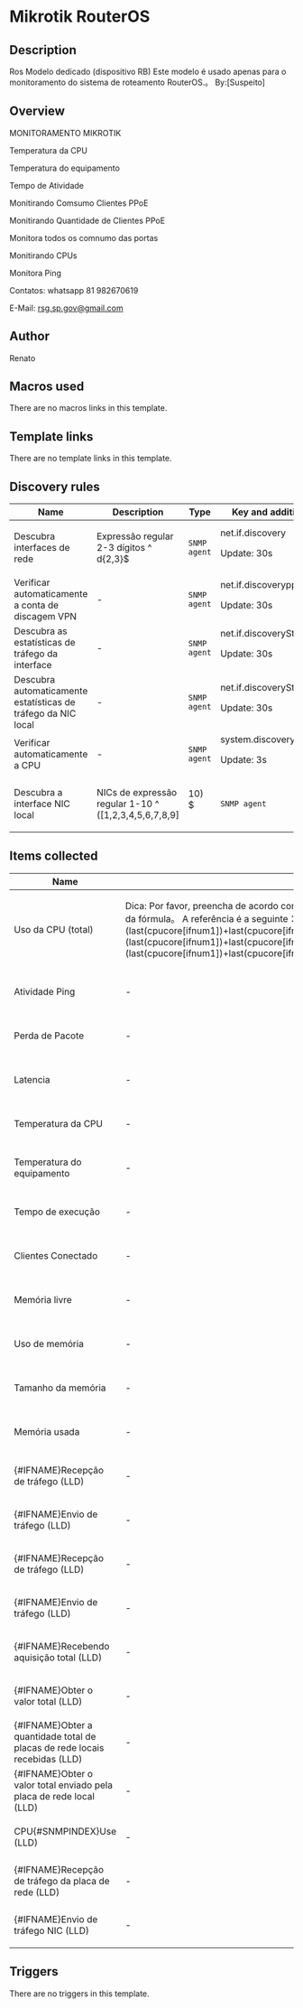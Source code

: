 # Mikrotik RouterOS

## Description

Ros Modelo dedicado (dispositivo RB) Este modelo é usado apenas para o monitoramento do sistema de roteamento RouterOS.。 By:[Suspeito]

## Overview

MONITORAMENTO MIKROTIK 


 


 


 


Temperatura da CPU


Temperatura do equipamento


Tempo de Atividade


Monitirando Comsumo Clientes PPoE


Monitirando Quantidade de Clientes PPoE


Monitora todos os comnumo das portas


Monitirando CPUs 


Monitora Ping


 


 


 


Contatos: whatsapp 81 982670619


 


E-Mail: rsg.sp.gov@gmail.com

## Author

Renato

## Macros used

There are no macros links in this template.

## Template links

There are no template links in this template.

## Discovery rules

|Name|Description|Type|Key and additional info|
|----|-----------|----|----|
|Descubra interfaces de rede|<p>Expressão regular 2-3 dígitos ^ d{2,3}$</p>|`SNMP agent`|net.if.discovery<p>Update: 30s</p>|
|Verificar automaticamente a conta de discagem VPN|<p>-</p>|`SNMP agent`|net.if.discoveryppp<p>Update: 30s</p>|
|Descubra as estatísticas de tráfego da interface|<p>-</p>|`SNMP agent`|net.if.discoveryStatistics<p>Update: 30s</p>|
|Descubra automaticamente estatísticas de tráfego da NIC local|<p>-</p>|`SNMP agent`|net.if.discoveryStatisticslocal<p>Update: 30s</p>|
|Verificar automaticamente a CPU|<p>-</p>|`SNMP agent`|system.discoverycpu<p>Update: 3s</p>|
|Descubra a interface NIC local|<p>NICs de expressão regular 1-10 ^ ([1,2,3,4,5,6,7,8,9] | 10) $</p>|`SNMP agent`|discoverylocal<p>Update: 30s</p>|
## Items collected

|Name|Description|Type|Key and additional info|
|----|-----------|----|----|
|Uso da CPU (total)|<p>Dica: Por favor, preencha de acordo com o número principal do seu dispositivo! Copie o código da fórmula。 A referência é a seguinte： 2 fórmulas principais (last(cpucore[ifnum1])+last(cpucore[ifnum2]))/2 3 fórmulas principais (last(cpucore[ifnum1])+last(cpucore[ifnum2])+last(cpucore[ifnum3]))/3 4 fórmulas principais (last(cpucore[ifnum1])+last(cpucore[ifnum2])+last(cpucore[ifnum3])+last(cpucore[ifnum4]))/4</p>|`Calculated`|cpucore[ifnum]<p>Update: 30s</p>|
|Atividade Ping|<p>-</p>|`Simple check`|icmpping<p>Update: 60</p>|
|Perda de Pacote|<p>-</p>|`Simple check`|icmppingloss<p>Update: 60</p>|
|Latencia|<p>-</p>|`Simple check`|icmppingsec<p>Update: 60</p>|
|Temperatura da CPU|<p>-</p>|`SNMP agent`|mikrotik.cpu.temperature<p>Update: 30s</p>|
|Temperatura do equipamento|<p>-</p>|`SNMP agent`|mikrotik.device.temperature<p>Update: 30s</p>|
|Tempo de execução|<p>-</p>|`SNMP agent`|mikrotik.uptime<p>Update: 30s</p>|
|Clientes Conectado|<p>-</p>|`SNMP agent`|PPPoE<p>Update: 1m</p>|
|Memória livre|<p>-</p>|`Calculated`|vm.memory.free[hrStoragefree.Memory]<p>Update: 30s</p>|
|Uso de memória|<p>-</p>|`Calculated`|vm.memory.pused[memoryUsedPercentage.Memory]<p>Update: 30s</p>|
|Tamanho da memória|<p>-</p>|`SNMP agent`|vm.memory.total[hrStorageSize.Memory]<p>Update: 15s</p>|
|Memória usada|<p>-</p>|`SNMP agent`|vm.memory.used[hrStorageUsed.Memory]<p>Update: 15s</p>|
|{#IFNAME}Recepção de tráfego (LLD)|<p>-</p>|`SNMP agent`|net.if.in[ifHCInOctets.{#SNMPINDEX}]<p>Update: 1s</p>|
|{#IFNAME}Envio de tráfego (LLD)|<p>-</p>|`SNMP agent`|net.if.out[ifHCOutOctets.{#SNMPINDEX}]<p>Update: 1s</p>|
|{#IFNAME}Recepção de tráfego (LLD)|<p>-</p>|`SNMP agent`|net.if.in[ifHCInOctetsppp.{#SNMPINDEX}]<p>Update: 30s</p>|
|{#IFNAME}Envio de tráfego (LLD)|<p>-</p>|`SNMP agent`|net.if.out[ifHCOutOctetsppp.{#SNMPINDEX}]<p>Update: 30s</p>|
|{#IFNAME}Recebendo aquisição total (LLD)|<p>-</p>|`SNMP agent`|net.if[interface.in.{#SNMPINDEX}]<p>Update: 30s</p>|
|{#IFNAME}Obter o valor total (LLD)|<p>-</p>|`SNMP agent`|net.if[interface.out.{#SNMPINDEX}]<p>Update: 30s</p>|
|{#IFNAME}Obter a quantidade total de placas de rede locais recebidas (LLD)|<p>-</p>|`SNMP agent`|net.if[localinterface.in.{#SNMPINDEX}]<p>Update: 30s</p>|
|{#IFNAME}Obter o valor total enviado pela placa de rede local (LLD)|<p>-</p>|`SNMP agent`|net.if[localinterface.out{#SNMPINDEX}]<p>Update: 30s</p>|
|CPU{#SNMPINDEX}Use (LLD)|<p>-</p>|`SNMP agent`|cpucore[ifnum{#SNMPINDEX}]<p>Update: 15s</p>|
|{#IFNAME}Recepção de tráfego da placa de rede (LLD)|<p>-</p>|`SNMP agent`|net.if.in[localin.{#SNMPINDEX}]<p>Update: 1s</p>|
|{#IFNAME}Envio de tráfego NIC (LLD)|<p>-</p>|`SNMP agent`|net.if.out[localout.{#SNMPINDEX}]<p>Update: 1s</p>|
## Triggers

There are no triggers in this template.

